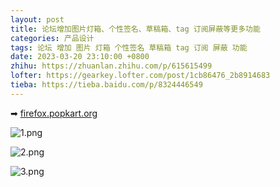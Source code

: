 ```yaml
---
layout: post
title: 论坛增加图片灯箱、个性签名、草稿箱、tag 订阅屏蔽等更多功能
categories: 产品设计
tags: 论坛 增加 图片 灯箱 个性签名 草稿箱 tag 订阅 屏蔽 功能
date: 2023-03-20 23:10:00 +0800
zhihu: https://zhuanlan.zhihu.com/p/615615499
lofter: https://gearkey.lofter.com/post/1cb86476_2b8914683
tieba: https://tieba.baidu.com/p/8324446549
---
```


➡ [firefox.popkart.org](https://firefox.popkart.org/)

![1.png](https://s2.loli.net/2023/03/20/OfNEi2dmRus45oU.png)

![2.png](https://s2.loli.net/2023/03/20/LrRgoPakADQ1UyV.png)

![3.png](https://s2.loli.net/2023/03/20/PBXTfjDz7tdE4qV.png)